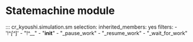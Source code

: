 # Statemachine module

::: cr_kyoushi.simulation.sm
    selection:
        inherited_members: yes
        filters:
            - '!^_[^_]'
            - "!^__"
            - "__init__"
            - "_pause_work"
            - "_resume_work"
            - "_wait_for_work"
